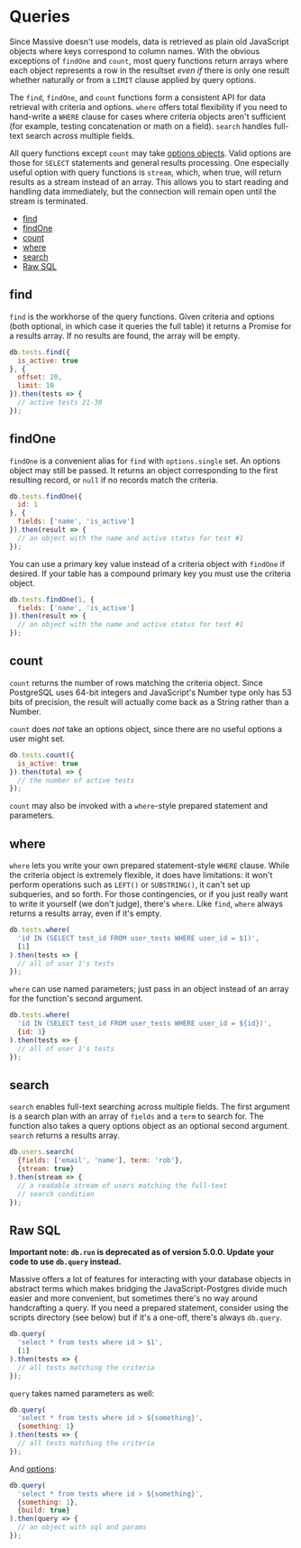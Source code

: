 # Queries

Since Massive doesn't use models, data is retrieved as plain old JavaScript objects where keys correspond to column names. With the obvious exceptions of `findOne` and `count`, most query functions return arrays where each object represents a row in the resultset _even if_ there is only one result whether naturally or from a `LIMIT` clause applied by query options.

The `find`, `findOne`, and `count` functions form a consistent API for data retrieval with criteria and options. `where` offers total flexibility if you need to hand-write a `WHERE` clause for cases where criteria objects aren't sufficient (for example, testing concatenation or math on a field). `search` handles full-text search across multiple fields.

All query functions except `count` may take [options objects](options). Valid options are those for `SELECT` statements and general results processing. One especially useful option with query functions is `stream`, which, when true, will return results as a stream instead of an array. This allows you to start reading and handling data immediately, but the connection will remain open until the stream is terminated.

<!-- vim-markdown-toc GFM -->

* [find](#find)
* [findOne](#findone)
* [count](#count)
* [where](#where)
* [search](#search)
* [Raw SQL](#raw-sql)

<!-- vim-markdown-toc -->

## find

`find` is the workhorse of the query functions. Given criteria and options (both optional, in which case it queries the full table) it returns a Promise for a results array. If no results are found, the array will be empty.

```javascript
db.tests.find({
  is_active: true
}, {
  offset: 20,
  limit: 10
}).then(tests => {
  // active tests 21-30
});
```

## findOne

`findOne` is a convenient alias for `find` with `options.single` set. An options object may still be passed. It returns an object corresponding to the first resulting record, or `null` if no records match the criteria.

```javascript
db.tests.findOne({
  id: 1
}, {
  fields: ['name', 'is_active']
}).then(result => {
  // an object with the name and active status for test #1
});
```

You can use a primary key value instead of a criteria object with `findOne` if desired. If your table has a compound primary key you must use the criteria object.

```javascript
db.tests.findOne(1, {
  fields: ['name', 'is_active']
}).then(result => {
  // an object with the name and active status for test #1
});
```

## count

`count` returns the number of rows matching the criteria object. Since PostgreSQL uses 64-bit integers and JavaScript's Number type only has 53 bits of precision, the result will actually come back as a String rather than a Number.

`count` does _not_ take an options object, since there are no useful options a user might set.

```javascript
db.tests.count({
  is_active: true
}).then(total => {
  // the number of active tests
});
```

`count` may also be invoked with a `where`-style prepared statement and parameters.

## where

`where` lets you write your own prepared statement-style `WHERE` clause. While the criteria object is extremely flexible, it does have limitations: it won't perform operations such as `LEFT()` or `SUBSTRING()`, it can't set up subqueries, and so forth. For those contingencies, or if you just really want to write it yourself (we don't judge), there's `where`. Like `find`, `where` always returns a results array, even if it's empty.

```javascript
db.tests.where(
  'id IN (SELECT test_id FROM user_tests WHERE user_id = $1)',
  [1]
).then(tests => {
  // all of user 1's tests
});
```

`where` can use named parameters; just pass in an object instead of an array for the function's second argument.

```javascript
db.tests.where(
  'id IN (SELECT test_id FROM user_tests WHERE user_id = ${id})',
  {id: 1}
).then(tests => {
  // all of user 1's tests
});
```

## search

`search` enables full-text searching across multiple fields. The first argument is a search plan with an array of `fields` and a `term` to search for. The function also takes a query options object as an optional second argument. `search` returns a results array.

```javascript
db.users.search(
  {fields: ['email', 'name'], term: 'rob'},
  {stream: true}
).then(stream => {
  // a readable stream of users matching the full-text
  // search condition
});
```

## Raw SQL

**Important note: `db.run` is deprecated as of version 5.0.0. Update your code to use `db.query` instead.**

Massive offers a lot of features for interacting with your database objects in abstract terms which makes bridging the JavaScript-Postgres divide much easier and more convenient, but sometimes there's no way around handcrafting a query. If you need a prepared statement, consider using the scripts directory (see below) but if it's a one-off, there's always `db.query`.

```javascript
db.query(
  'select * from tests where id > $1',
  [1]
).then(tests => {
  // all tests matching the criteria
});
```

`query` takes named parameters as well:

```javascript
db.query(
  'select * from tests where id > ${something}',
  {something: 1}
).then(tests => {
  // all tests matching the criteria
});
```

And [options](options):

```javascript
db.query(
  'select * from tests where id > ${something}',
  {something: 1},
  {build: true}
).then(query => {
  // an object with sql and params
});
```
